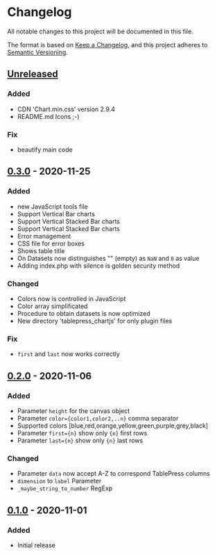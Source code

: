 # Changelog

All notable changes to this project will be documented in this file.

The format is based on [Keep a Changelog](https://keepachangelog.com/en/1.0.0/),
and this project adheres to [Semantic Versioning](https://semver.org/spec/v2.0.0.html).

## [Unreleased]

### Added
- CDN 'Chart.min.css' version 2.9.4
- README.md Icons ;-)

### Fix
- beautify main code


## [0.3.0] - 2020-11-25

### Added
- new JavaScript tools file
- Support Vertical Bar charts
- Support Vertical Stacked Bar charts
- Support Vertical Stacked Bar charts
- Error management
- CSS file for error boxes
- Shows table title
- On Datasets now distinguishes "" (empty) as `NaN` and `0` as value
- Adding index.php with silence is golden security method

### Changed
- Colors now is controlled in JavaScript
- Color array simplificated
- Procedure to obtain datasets is now optimized
- New directory 'tablepress_chartjs' for only plugin files

### Fix
- `first` and `last` now works correctly


## [0.2.0] - 2020-11-06

### Added
- Parameter `height` for the canvas object
- Parameter `color={color1,color2,..n}` comma separator
- Supported colors [blue,red,orange,yellow,green,purple,grey,black]
- Parameter `first={n}` show only `{n}` first rows
- Parameter `last={n}` show only `{n}` last rows

### Changed
- Parameter `data` now accept A-Z to correspond TablePress columns
- `dimension` to `label` Parameter
- `_maybe_string_to_number` RegExp


## [0.1.0] - 2020-11-01

### Added
- Initial release

[Unreleased]: https://github.com/developarts/tablepress_chartjs/compare/0.3.0...HEAD
[0.3.0]: https://github.com/developarts/tablepress_chartjs/compare/0.2.0...0.3.0
[0.2.0]: https://github.com/developarts/tablepress_chartjs/compare/0.1.0...0.2.0
[0.1.0]: https://github.com/developarts/tablepress_chartjs/commit/0ae2f6e3f8bfa2c9982f9b4bdde2a1fb97fa7b67
